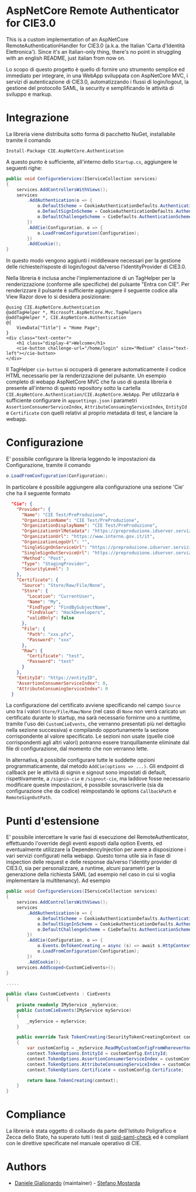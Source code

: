 # AspNetCore Remote Authenticator for CIE3.0
This is a custom implementation of an AspNetCore RemoteAuthenticationHandler for CIE3.0 (a.k.a. the Italian 'Carta d'Identità Elettronica').
Since it's an Italian-only thing, there's no point in struggling with an english README, just italian from now on.

Lo scopo di questo progetto è quello di fornire uno strumento semplice ed immediato per integrare, in una WebApp sviluppata con AspNetCore MVC, i servizi di autenticazione di CIE3.0, automatizzando i flussi di login/logout, la gestione del protocollo SAML, la security e semplificando le attività di sviluppo e markup.

# Integrazione

La libreria viene distribuita sotto forma di pacchetto NuGet, installabile tramite il comando

`Install-Package CIE.AspNetCore.Authentication`

A questo punto è sufficiente, all'interno dello `Startup.cs`, aggiungere le seguenti righe:

```csharp
public void ConfigureServices(IServiceCollection services)
{
    services.AddControllersWithViews();
    services
        .AddAuthentication(o => {
            o.DefaultScheme = CookieAuthenticationDefaults.AuthenticationScheme;
            o.DefaultSignInScheme = CookieAuthenticationDefaults.AuthenticationScheme;
            o.DefaultChallengeScheme = CieDefaults.AuthenticationScheme;
        })
        .AddCie(Configuration, o => {
            o.LoadFromConfiguration(Configuration);
        })
        .AddCookie();
}
```

In questo modo vengono aggiunti i middleware necessari per la gestione delle richieste/risposte di login/logout da/verso l'identityProvider di CIE3.0.

Nella libreria è inclusa anche l'implementazione di un TagHelper per la renderizzazione (conforme alle specifiche) del pulsante "Entra con CIE".
Per renderizzare il pulsante è sufficiente aggiungere il seguente codice alla View Razor dove lo si desidera posizionare:

```razor
@using CIE.AspNetCore.Authentication
@addTagHelper *, Microsoft.AspNetCore.Mvc.TagHelpers
@addTagHelper *, CIE.AspNetCore.Authentication
@{
	ViewData["Title"] = "Home Page";
}
<div class="text-center">
	<h1 class="display-4">Welcome</h1>
	<cie-button challenge-url="/home/login" size="Medium" class="text-left"></cie-button>
</div>
```

Il TagHelper `cie-button` si occuperà di generare automaticamente il codice HTML necessario per la renderizzazione del pulsante. 
Un esempio completo di webapp AspNetCore MVC che fa uso di questa libreria è presente all'interno di questo repository sotto la cartella `CIE.AspNetCore.Authentication/CIE.AspNetCore.WebApp`. Per utilizzarla è sufficiente configurare in `appsettings.json` i parametri `AssertionConsumerServiceIndex`, `AttributeConsumingServiceIndex`, `EntityId` e `Certificate` con quelli relativi al proprio metadata di test, e lanciare la webapp.

# Configurazione
E' possibile configurare la libreria leggendo le impostazioni da Configurazione, tramite il comando

```csharp
o.LoadFromConfiguration(Configuration);
```

In particolare è possibile aggiungere alla configurazione una sezione 'Cie' che ha il seguente formato

```json
  "Cie": {
    "Provider": {
      "Name": "CIE Test/PreProduzione",
      "OrganizationName": "CIE Test/PreProduzione",
      "OrganizationDisplayName": "CIE Test/PreProduzione",
      "OrganizationUrlMetadata": "https://preproduzione.idserver.servizicie.interno.gov.it/idp/shibboleth?Metadata",
      "OrganizationUrl": "https://www.interno.gov.it/it",
      "OrganizationLogoUrl": "",
      "SingleSignOnServiceUrl": "https://preproduzione.idserver.servizicie.interno.gov.it/idp/profile/SAML2/POST/SSO",
      "SingleSignOutServiceUrl": "https://preproduzione.idserver.servizicie.interno.gov.it/idp/profile/SAML2/POST/SLO",
      "Method": "Post",
      "Type": "StagingProvider",
      "SecurityLevel": 3
    },
    "Certificate": {
      "Source": "Store/Raw/File/None",
      "Store": {
        "Location": "CurrentUser",
        "Name": "My",
        "FindType": "FindBySubjectName",
        "FindValue": "HackDevelopers",
        "validOnly": false
      },
      "File": {
        "Path": "xxx.pfx",
        "Password": "xxx"
      },
      "Raw": {
        "Certificate": "test",
        "Password": "test"
      }
    },
    "EntityId": "https://entityID",
    "AssertionConsumerServiceIndex": 0,
    "AttributeConsumingServiceIndex": 0
  }
```
La configurazione del certificato avviene specificando nel campo `Source` uno tra i valori `Store/File/Raw/None` (nel caso di `None` non verrà caricato un certificato durante lo startup, ma sarà necessario fornirne uno a runtime, tramite l'uso dei `CustomCieEvents`, che verranno presentati più nel dettaglio nella sezione successiva) e compilando opportunamente la sezione corrispondente al valore specificato. Le sezioni non usate (quelle cioè corrispondenti agli altri valori) potranno essere tranquillamente eliminate dal file di configurazione, dal momento che non verranno lette.

In alternativa, è possibile configurare tutte le suddette opzioni programmaticamente, dal metodo `AddCie(options => ...)`.
Gli endpoint di callback per le attività di signin e signout sono impostati di default, rispettivamente, a `/signin-cie` e `/signout-cie`, ma laddove fosse necessario modificare queste impostazioni, è possibile sovrascriverle (sia da configurazione che da codice) reimpostando le options `CallbackPath` e `RemoteSignOutPath`.

# Punti d'estensione
E' possibile intercettare le varie fasi di esecuzione del RemoteAuthenticator, effettuando l'override degli eventi esposti dalla option Events, ed eventualmente utilizzare la DependencyInjection per avere a disposizione i vari servizi configurati nella webapp.
Questo torna utile sia in fase di inspection delle request e delle response da/verso l'identity provider di CIE3.0, sia per personalizzare, a runtime, alcuni parametri per la generazione della richiesta SAML (ad esempio nel caso in cui si voglia implementare la multitenancy). Ad esempio

```csharp
public void ConfigureServices(IServiceCollection services)
{
    services.AddControllersWithViews();
    services
        .AddAuthentication(o => {
            o.DefaultScheme = CookieAuthenticationDefaults.AuthenticationScheme;
            o.DefaultSignInScheme = CookieAuthenticationDefaults.AuthenticationScheme;
            o.DefaultChallengeScheme = CieDefaults.AuthenticationScheme;
        })
        .AddCie(Configuration, o => {
            o.Events.OnTokenCreating = async (s) => await s.HttpContext.RequestServices.GetRequiredService<CustomCieEvents>().TokenCreating(s);
            o.LoadFromConfiguration(Configuration);
        })
        .AddCookie();
    services.AddScoped<CustomCieEvents>();
}

.....

public class CustomCieEvents : CieEvents
{
    private readonly IMyService _myService;
    public CustomCieEvents(IMyService myService)
    {
        _myService = myService;
    }

    public override Task TokenCreating(SecurityTokenCreatingContext context)
    {
        var customConfig = _myService.ReadMyCustomConfigFromWhereverYouWant();
        context.TokenOptions.EntityId = customConfig.EntityId;
        context.TokenOptions.AssertionConsumerServiceIndex = customConfig.AssertionConsumerServiceIndex;
        context.TokenOptions.AttributeConsumingServiceIndex = customConfig.AttributeConsumingServiceIndex;
        context.TokenOptions.Certificate = customConfig.Certificate;

        return base.TokenCreating(context);
    }
}
```

# Compliance
La libreria è stata oggetto di collaudo da parte dell'Istituto Poligrafico e Zecca dello Stato, ha superato tutti i test di [spid-saml-check](https://github.com/italia/spid-saml-check) ed è compliant con le direttive specificate nel manuale operativo di CIE.

# Authors
* [Daniele Giallonardo](https://github.com/danielegiallonardo) (maintainer) - [Stefano Mostarda](https://github.com/sm15455)
